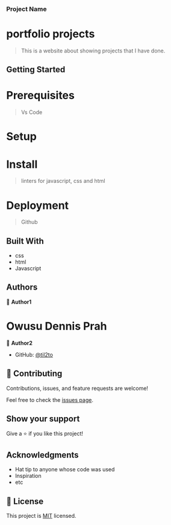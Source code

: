 ### Project Name

# portfolio projects

> This is a website about showing projects that I have done.

## Getting Started

# Prerequisites
> Vs Code

# Setup

# Install
> linters for javascript, css and html

# Deployment

> Github

## Built With

- css
- html
- Javascript

## Authors

👤 **Author1**

# Owusu Dennis Prah

👤 **Author2**

- GitHub: [@til2to](https://til2to.github.io/porfolio_projects/)

## 🤝 Contributing

Contributions, issues, and feature requests are welcome!

Feel free to check the [issues page](../../issues/).

## Show your support

Give a ⭐️ if you like this project!

## Acknowledgments

- Hat tip to anyone whose code was used
- Inspiration
- etc

## 📝 License

This project is [MIT](./LICENSE) licensed.
